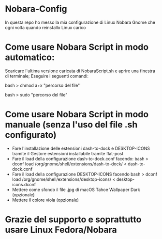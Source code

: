 # Nobara-Config
In questa repo ho messo la mia configurazione di Linux Nobara Gnome che ogni volta quando reinstallo Linux carico

# Come usare Nobara Script in modo automatico:
Scaricare l'ultima versione caricata di NobaraScript.sh e aprire una finestra di terminale;
Eseguire i seguenti comandi:

bash > chmod a+x "percorso del file"

bash > sudo "percorso del file"


# Come usare Nobara Script in modo manuale (senza l'uso del file .sh configurato)

- Fare l'installazione delle estensioni dash-to-dock e DESKTOP-ICONS tramite il Gestore estensioni installabile tramite flat-post
- Fare il load della configurazione dash-to-dock.conf facendo: bash > dconf load /org/gnome/shell/extensions/dash-to-dock/ < dash-to-dock.conf
- Fare il load della configurazione DESKTOP-ICONS facendo bash > dconf load /org/gnome/shell/extensions/desktop-icons/ < desktop-icons.dconf
- Mettere come sfondo il file .jpg di macOS Tahoe Wallpaper Dark (opzionale)
- Mettere il colore viola (opzionale)


# Grazie del supporto e soprattutto usare Linux Fedora/Nobara
